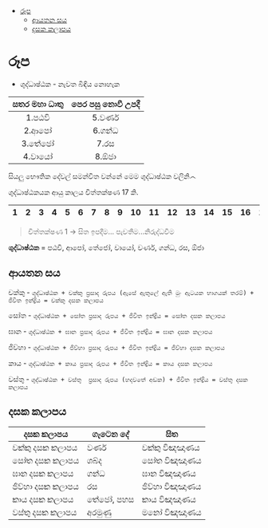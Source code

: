 * [රූප](#රූප)
  - [ආයතන සය](#ආයතන-සය)
  - [දසක කලාපය](#දසක-කලාපය)
<!-- toc -->

# රූප

- ශුද්ධාෂ්ඨක - නැවත බිඳිය නොහැක

සතර මහා ධාතු | පෙර පසු නොවී උපදී  
:-----------: | :----------------: 
1.පඨවි	| 5.වර්ණ
2.ආපෝ |6.ගන්ධ
3.තේජෝ	| 7.රස
4.වායෝ	| 8.ඕජා

සියලු භෞතික දේවල් සමන්විත වන්නේ මෙම ශුද්ධාෂ්ඨක වලිනි෴

ශුද්ධාෂ්ඨකයක ආයු කාලය චිත්තක්ෂණ 17  කි.

1|2|3|4|5|6|7|8|9|10|11|12|13|14|15|16|17
-|-|-|-|-|-|-|-|-|-|-|-|-|-|-|-|-

> චිත්තක්ෂණ 1 -> සිත ඉපදීම... පැවතීම...නිරුද්ධවීම 

**ශුද්ධාෂ්ඨක** = පඨවි, ආපෝ, තේජෝ, වායෝ, වර්ණ, ගන්ධ, රස, ඕජා

## ආයතන සය

චක්කු - `ශුද්ධාෂ්ඨක + චක්කු ප්‍රසාද රුපය (ඇසේ ඇතුලේ ඇති මුං ඇටයක භාගයක් තරම්) + ජිවිත ඉන්ද්‍රිය = චක්කු දසක කලාපය` 

සෝත - `ශුද්ධාෂ්ඨක + සෝත ප්‍රසාද රුපය + ජිවිත ඉන්ද්‍රිය = සෝත දසක කලාපය` 

ඝාන - `ශුද්ධාෂ්ඨක + ඝාන ප්‍රසාද රුපය + ජිවිත ඉන්ද්‍රිය = ඝාන දසක කලාපය` 

ජිව්හා - `ශුද්ධාෂ්ඨක + ජිව්හා ප්‍රසාද රුපය + ජිවිත ඉන්ද්‍රිය = ජිව්හා දසක කලාපය` 

කාය - `ශුද්ධාෂ්ඨක + කාය ප්‍රසාද රුපය + ජිවිත ඉන්ද්‍රිය = කාය දසක කලාපය` 

වස්තු  - `ශුද්ධාෂ්ඨක + වස්තු  ප්‍රසාද රුපය (හදවතේ අඩක) + ජිවිත ඉන්ද්‍රිය = වස්තු දසක කලාපය` 


## දසක කලාපය

දසක කලාපය |ගැටෙන දේ|සිත 
-----------|--------|---
චක්කු දසක කලාපය| වර්ණ| චක්කු විඤඤාණය
සෝත දසක කලාපය| ශබ්ද| සෝත විඤඤාණය
ඝාන දසක කලාපය| ගන්ධ| ඝාන විඤඤාණය
ජිව්හා දසක කලාපය| රස| ජිව්හා විඤඤාණය
කාය දසක කලාපය| තේජෝ, පහස| කාය විඤඤාණය
වස්තු දසක කලාපය| අරමුණු| මනෝ විඤඤාණය
